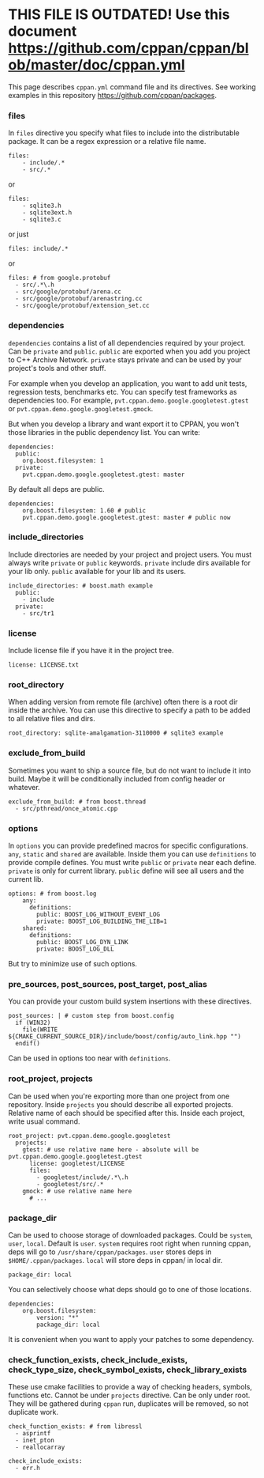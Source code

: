 # THIS FILE IS OUTDATED! Use this document https://github.com/cppan/cppan/blob/master/doc/cppan.yml 

This page describes `cppan.yml` command file and its directives. See working examples in this repository https://github.com/cppan/packages.

### files

In `files` directive you specify what files to include into the distributable package. It can be a regex expression or a relative file name.

    files:
        - include/.*
        - src/.*
or

    files:
        - sqlite3.h
        - sqlite3ext.h
        - sqlite3.c

or just

    files: include/.*

or 
  
    files: # from google.protobuf
      - src/.*\.h
      - src/google/protobuf/arena.cc
      - src/google/protobuf/arenastring.cc
      - src/google/protobuf/extension_set.cc 

### dependencies

`dependencies` contains a list of all dependencies required by your project. Can be `private` and `public`. `public` are exported when you add you project to C++ Archive Network. `private` stays private and can be used by your project's tools and other stuff.

For example when you develop an application, you want to add unit tests, regression tests, benchmarks etc. You can specify test frameworks as dependencies too. For example, `pvt.cppan.demo.google.googletest.gtest` or `pvt.cppan.demo.google.googletest.gmock`.

But when you develop a library and want export it to CPPAN, you won't those libraries in the public dependency list.
You can write:

    dependencies:
      public:
        org.boost.filesystem: 1
      private:
        pvt.cppan.demo.google.googletest.gtest: master

By default all deps are public.

    dependencies:
        org.boost.filesystem: 1.60 # public
        pvt.cppan.demo.google.googletest.gtest: master # public now

### include_directories

Include directories are needed by your project and project users. You must always write `private` or `public` keywords. `private` include dirs available for your lib only. `public` available for your lib and its users.

    include_directories: # boost.math example
      public:
        - include
      private:
        - src/tr1

### license

Include license file if you have it in the project tree.

    license: LICENSE.txt

### root_directory

When adding version from remote file (archive) often there is a root dir inside the archive. You can use this directive to specify a path to be added to all relative files and dirs.

    root_directory: sqlite-amalgamation-3110000 # sqlite3 example

### exclude_from_build

Sometimes you want to ship a source file, but do not want to include it into build. Maybe it will be conditionally included from config header or whatever.

    exclude_from_build: # from boost.thread
      - src/pthread/once_atomic.cpp

### options

In `options` you can provide predefined macros for specific configurations.
`any`, `static` and `shared` are available.
Inside them you can use `definitions` to provide compile defines. You must write `public` or `private` near each define. `private` is only for current library. `public` define will see all users and the current lib.

    options: # from boost.log
        any:
          definitions:
            public: BOOST_LOG_WITHOUT_EVENT_LOG
            private: BOOST_LOG_BUILDING_THE_LIB=1
        shared:
          definitions:
            public: BOOST_LOG_DYN_LINK
            private: BOOST_LOG_DLL
    
But try to minimize use of such options.

### pre_sources, post_sources, post_target, post_alias

You can provide your custom build system insertions with these directives.

    post_sources: | # custom step from boost.config
      if (WIN32)
        file(WRITE ${CMAKE_CURRENT_SOURCE_DIR}/include/boost/config/auto_link.hpp "")
      endif() 

Can be used in options too near with `definitions`.

### root_project, projects

Can be used when you're exporting more than one project from one repository. Inside `projects` you should describe all exported projects. Relative name of each should be specified after this. Inside each project, write usual command.

    root_project: pvt.cppan.demo.google.googletest
      projects:
        gtest: # use relative name here - absolute will be pvt.cppan.demo.google.googletest.gtest
          license: googletest/LICENSE
          files:
            - googletest/include/.*\.h
            - googletest/src/.*
        gmock: # use relative name here
          # ...

### package_dir

Can be used to choose storage of downloaded packages. Could be `system`, `user`, `local`. Default is `user`. `system` requires root right when running cppan, deps will go to `/usr/share/cppan/packages`. `user` stores deps in `$HOME/.cppan/packages`. `local` will store deps in cppan/ in local dir.

    package_dir: local

You can selectively choose what deps should go to one of those locations.

    dependencies:
        org.boost.filesystem:
            version: "*"
            package_dir: local

It is convenient when you want to apply your patches to some dependency.

###  check_function_exists, check_include_exists, check_type_size, check_symbol_exists, check_library_exists

These use cmake facilities to provide a way of checking headers, symbols, functions etc. Cannot be under `projects` directive. Can be only under root. They will be gathered during `cppan` run, duplicates will be removed, so not duplicate work.

    check_function_exists: # from libressl
      - asprintf
      - inet_pton
      - reallocarray

    check_include_exists:
      - err.h
